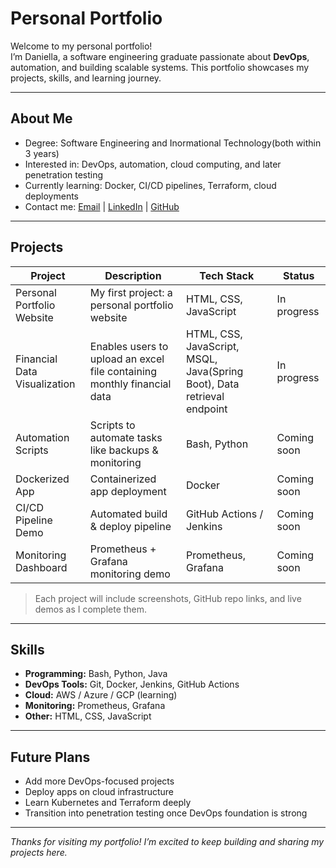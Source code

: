 # Personal Portfolio

Welcome to my personal portfolio!   
I’m Daniella, a software engineering graduate passionate about **DevOps**, automation, and building scalable systems. This portfolio showcases my projects, skills, and learning journey.

---

## About Me
- Degree: Software Engineering and Inormational Technology(both within 3 years)  
- Interested in: DevOps, automation, cloud computing, and later penetration testing  
- Currently learning: Docker, CI/CD pipelines, Terraform, cloud deployments  
- Contact me: [Email](mailto:daniellamitsh@gmail.com) | [LinkedIn](www.linkedin.com/in/daniella-kalombo-se) | [GitHub](https://github.com/sudo-della)

---

## Projects
| Project | Description | Tech Stack | Status |
|---------|-------------|------------|--------|
| Personal Portfolio Website | My first project: a personal portfolio website | HTML, CSS, JavaScript | In progress |
| Financial Data Visualization | Enables users to upload an excel file containing monthly financial data | HTML, CSS, JavaScript, MSQL, Java(Spring Boot), Data retrieval endpoint | In progress |
| Automation Scripts | Scripts to automate tasks like backups & monitoring | Bash, Python | Coming soon |
| Dockerized App | Containerized app deployment | Docker | Coming soon |
| CI/CD Pipeline Demo | Automated build & deploy pipeline | GitHub Actions / Jenkins | Coming soon |
| Monitoring Dashboard | Prometheus + Grafana monitoring demo | Prometheus, Grafana | Coming soon |

> Each project will include screenshots, GitHub repo links, and live demos as I complete them.

---

## Skills
- **Programming:** Bash, Python, Java  
- **DevOps Tools:** Git, Docker, Jenkins, GitHub Actions  
- **Cloud:** AWS / Azure / GCP (learning)  
- **Monitoring:** Prometheus, Grafana  
- **Other:** HTML, CSS, JavaScript

---

## Future Plans
- Add more DevOps-focused projects  
- Deploy apps on cloud infrastructure  
- Learn Kubernetes and Terraform deeply  
- Transition into penetration testing once DevOps foundation is strong  

---

*Thanks for visiting my portfolio! I’m excited to keep building and sharing my projects here.*

